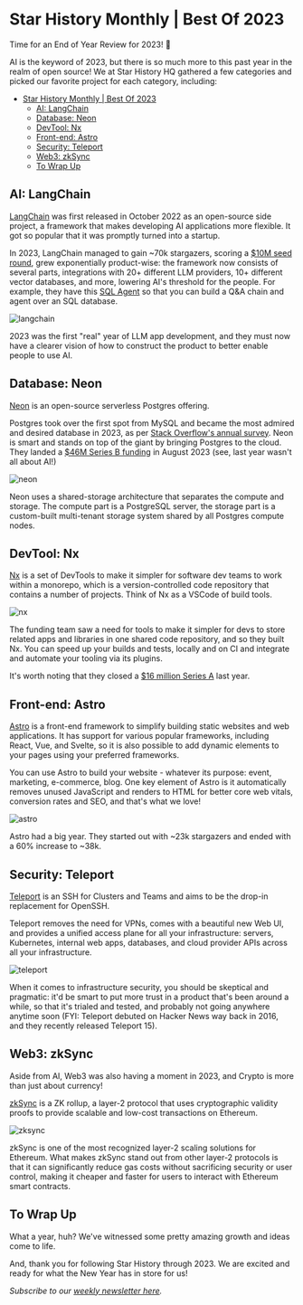 # Star History Monthly | Best Of 2023

Time for an End of Year Review for 2023! 🎉

AI is the keyword of 2023, but there is so much more to this past year in the realm of open source! We at Star History HQ gathered a few categories and picked our favorite project for each category, including:

- [Star History Monthly | Best Of 2023](#star-history-monthly--best-of-2023)
  - [AI: LangChain](#ai-langchain)
  - [Database: Neon](#database-neon)
  - [DevTool: Nx](#devtool-nx)
  - [Front-end: Astro](#front-end-astro)
  - [Security: Teleport](#security-teleport)
  - [Web3: zkSync](#web3-zksync)
  - [To Wrap Up](#to-wrap-up)

## AI: LangChain

[LangChain](https://github.com/langchain-ai/langchain) was first released in October 2022 as an open-source side project, a framework that makes developing AI applications more flexible. It got so popular that it was promptly turned into a startup.

In 2023, LangChain managed to gain ~70k stargazers, scoring a [$10M seed round](https://blog.langchain.dev/announcing-our-10m-seed-round-led-by-benchmark/), grew exponentially product-wise: the framework now consists of several parts, integrations with 20+ different LLM providers, 10+ different vector databases, and more, lowering AI's threshold for the people. For example, they have this [SQL Agent](https://star-history.com/blog/text2sql#langchain) so that you can build a Q&A chain and agent over an SQL database.

![langchain](/blog/assets/best-of-2023/langchain.webp)

2023 was the first "real" year of LLM app development, and they must now have a clearer vision of how to construct the product to better enable people to use AI.

## Database: Neon

[Neon](https://github.com/neondatabase/neon) is an open-source serverless Postgres offering.

Postgres took over the first spot from MySQL and became the most admired and desired database in 2023, as per [Stack Overflow's annual survey](https://survey.stackoverflow.co/2023/). Neon is smart and stands on top of the giant by bringing Postgres to the cloud. They landed a [$46M Series B funding](https://neon.tech/blog/series-b-funding) in August 2023 (see, last year wasn't all about AI!)

![neon](/blog/assets/best-of-2023/neon.webp)

Neon uses a shared-storage architecture that separates the compute and storage. The compute part is a PostgreSQL server, the storage part is a custom-built multi-tenant storage system shared by all Postgres compute nodes.

## DevTool: Nx

[Nx](https://github.com/nrwl/nx) is a set of DevTools to make it simpler for software dev teams to work within a monorepo, which is a version-controlled code repository that contains a number of projects. Think of Nx as a VSCode of build tools.

 ![nx](/blog/assets/best-of-2023/nx.webp)

The funding team saw a need for tools to make it simpler for devs to store related apps and libraries in one shared code repository, and so they built Nx. You can speed up your builds and tests, locally and on CI and integrate and automate your tooling via its plugins.

It's worth noting that they closed a [$16 million Series A](https://techcrunch.com/2023/09/25/nx-lands-16m-to-build-monorepo-tools-for-software-devs/?guccounter=1) last year.

## Front-end: Astro

[Astro](https://github.com/withastro/astro) is a front-end framework to simplify building static websites and web applications. It has support for various popular frameworks, including React, Vue, and Svelte, so it is also possible to add dynamic elements to your pages using your preferred frameworks.

You can use Astro to build your website - whatever its purpose: event, marketing, e-commerce, blog. One key element of Astro is it automatically removes unused JavaScript and renders to HTML for better core web vitals, conversion rates and SEO, and that's what we love!

![astro](/blog/assets/best-of-2023/astro.webp)

Astro had a big year. They started out with ~23k stargazers and ended with a 60% increase to ~38k.

## Security: Teleport

[Teleport](https://github.com/gravitational/teleport) is an SSH for Clusters and Teams and aims to be the drop-in replacement for OpenSSH.

Teleport removes the need for VPNs, comes with a beautiful new Web UI, and provides a unified access plane for all your infrastructure: servers, Kubernetes, internal web apps, databases, and cloud provider APIs across all your infrastructure.

![teleport](/blog/assets/best-of-2023/teleport.webp)

When it comes to infrastructure security, you should be skeptical and pragmatic: it'd be smart to put more trust in a product that's been around a while, so that it's trialed and tested, and probably not going anywhere anytime soon (FYI: Teleport debuted on Hacker News way back in 2016, and they recently released Teleport 15).

## Web3: zkSync

Aside from AI, Web3 was also having a moment in 2023, and Crypto is more than just about currency!

[zkSync](https://github.com/matter-labs/zksync) is a ZK rollup, a layer-2 protocol that uses cryptographic validity proofs to provide scalable and low-cost transactions on Ethereum.

![zksync](/blog/assets/best-of-2023/zksync.webp)

zkSync is one of the most recognized layer-2 scaling solutions for Ethereum. What makes zkSync stand out from other layer-2 protocols is that it can significantly reduce gas costs without sacrificing security or user control, making it cheaper and faster for users to interact with Ethereum smart contracts.

## To Wrap Up

What a year, huh? We've witnessed some pretty amazing growth and ideas come to life.

And, thank you for following Star History through 2023. We are excited and ready for what the New Year has in store for us!

*Subscribe to our [weekly newsletter here](https://star-history.beehiiv.com/subscribe).*